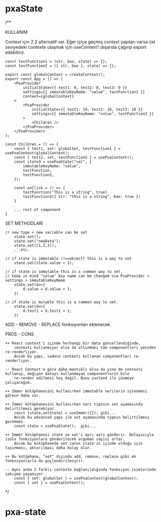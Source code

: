 # pxaState

/\*\*

KULLANIM

Context için 2 2 alternatif var. Eğer içiçe geçmiş context yapıları varsa üst seviyedeki contexte ulaşmak için
useContext'i dışarıda çağırıp export edebiliriz.

    const testFunction1 = (str, boo, state) => {};
    const testFunction2 = ({ str, boo }, state) => {};

    export const globalContext = createContext();
    export const App = () => (
        <PxaProvider
            initialState={{ test1: 0, test2: 0, test3: 0 }}
            settings={{ immutableKeyName: "value", testFunction1 }}
            context={globalContext}
        >
            <PxaProvider
                initialState={{ test1: 10, test2: 10, test3: 10 }}
                settings={{ immutableKeyName: "value", testFunction2 }}
            >
                <Children />
            </PxaProvider>
        </PxaProvider>
    );

    const Children = () => {
        const { test1, set: globalSet, testFunction1 } = usePxaContext(globalContext);
        const { test2, set, testFunction2 } = usePxaContext();
        const state3 = usePxaState("val", {
            immutableKeyName: "value",
            testFunction,
            testFunction2,
        });

        const onClick = () => {
            testFunction("This is a string", true)
            testFunction2({ str: "this is a string", boo: true })
        }

        ... rest of component
    }

SET METHODLARI

    // new type + new variable can be set
        state.set();
        state.set("newData");
        state.set([1,2,3]);
        ...etc.

    // if state is immutable (!==object) this is a way to set
        state.set(state.value + 1);

    // if state is immutable this is a common way to set.
    // keep in mind "value" key name can be changed via PxaProvider > settings > immutableKeyName
        state.set(d=>{
            d.value = d.value + 1;
        })

    // if state is mutable this is a common way to set.
        state.set(d=>{
            d.test1 = d.test1 + 1;
        })

ADD - REMOVE - REPLACE fonksiyonları eklenecek.

PROS - CONS

    ++ React context'i içinde herhangi bir data güncellendiğinde,
        contexti kullanmıyor olsa da altındaki tüm componentleri yeniden re-renderlıyor.
        Ancak bu yapı, sadece contexti kullanan componentleri re-renderlıyor.

    -- React Context'e göre daha mantıklı olsa da yine de contexti kullanıp, değişen datayı kullanmayan componentlerin bile
        re-render edilmesi hoş değil. Bunu zustand ile çözmeye çalışacağım.

    ++ Immer kütüphanesini kullanırken immutable verilerin işlenmesi görece daha zor.

    ++ Immer kütüphanesini kullanırken veri tipinin set aşamasında belirtilmesi gerekiyor.
        const [state,setState] = useImmer({}); gibi...
        Ancak bu advanced yapı ile set aşamasında typeın belirtilmesi gerekmez.
        const state = usePxaState();  gibi...

    ++ Immer kütüphanesi state ve set'i ayrı ayrı gönderir. Dolayısıyla izole fonksiyonlara gönderilecek arguman sayısı artar.
        Ancak bu kütüphanede set zaten state'in içinde olduğu için taşınması, aktarılması daha kolay olur.

    ++ Bu kütüphane, "set" dışında add, remove, replace gibi ek fonksiyonlarla da güçlendirilmiştir.

    -- Aynı anda 2 farklı contexte bağlanıldığında fonksiyon isimlerinde çakışma yaşanıyor.
        const { set: globalSet } = usePxaContext(globalContext);
        const { set } = usePxaContext();

\*/

# pxa-state
